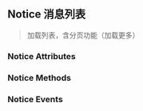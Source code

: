 ## Notice 消息列表
> 加载列表，含分页功能（加载更多）

### Notice Attributes  

### Notice Methods

### Notice Events


